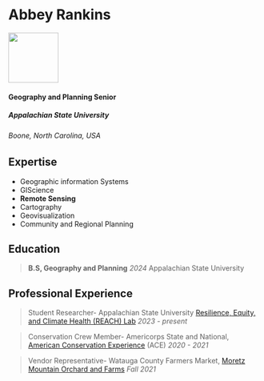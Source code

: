 **Abbey Rankins**
====

<img src="/Users/abbeyrankins/Desktop/Possibly Important?/IMG_1028.JPG" width='100'>

#### Geography and Planning Senior
##### Appalachian State University

###### Boone, North Carolina, USA

Expertise
-----
- Geographic information Systems
- GIScience
- **Remote Sensing**
- Cartography
- Geovisualization
- Community and Regional Planning

Education
------
>**B.S, Geography and Planning** *2024* 
>Appalachian State University

Professional Experience
-----
> Student Researcher- Appalachian State University [Resilience, Equity, and Climate Health (REACH) Lab](https://rieee.appstate.edu/research/climate-health-and-resilience) *2023 - present*

>Conservation Crew Member- Americorps State and National, [American Conservation Experience](https://www.usaconservation.org/) (ACE) *2020 - 2021*

>Vendor Representative- Watauga County Farmers Market, [Moretz Mountain Orchard and Farms](https://highcountryfoodhub.localfoodmarketplace.com/Producer/28f7d207-2423-46c0-93c3-b1f24b650c90) *Fall 2021*

